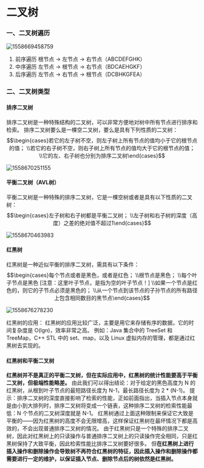 # 二叉树

### 一、二叉树遍历

![1558669458759](D:\GitBook\About_Database\assets\1558669458759.png)

1. 前序遍历
   根节点 -> 左节点 -> 右节点（ABCDEFGHK）
2. 中序遍历
   左节点 -> 根节点 -> 右节点（BDCAEHGKF）
3. 后序遍历
   左节点 -> 右节点 -> 根节点（DCBHKGFEA）

### 二、二叉树类型

#### 排序二叉树

排序二叉树是一种特殊结构的二叉树，可以非常方便地对树中所有节点进行排序和检索。
排序二叉树要么是一棵空二叉树，要么是具有下列性质的二叉树：
$$\begin{cases}若它的左子树不空，则左子树上所有节点的值均小于它的根节点的值；
\\若它的右子树不空，则右子树上所有节点的值均大于它的根节点的值；
\\它的左、右子树也分别为排序二叉树\end{cases}$$

![1558670251155](D:\GitBook\About_Database\assets\1558670251155.png)

#### 平衡二叉树（AVL树）

平衡二叉树是一种特殊的排序二叉树，它是一棵空树或者是具有以下性质的二叉树：
$$\begin{cases}左子树和右子树都是平衡二叉树；
\\左子树和右子树的深度（高度）之差的绝对值不超过1\end{cases}$$

![1558670463983](D:\GitBook\About_Database\assets\1558670463983.png)

#### 红黑树

红黑树是一种近似平衡的排序二叉树，需具有以下条件：
$$\begin{cases}每个节点或者是黑色，或者是红色；
\\根节点是黑色；
\\每个叶子节点是黑色 [注意：这里叶子节点，是指为空的叶子节点！]
\\如果一个节点是红色的，则它的子节点必须是黑色的；
\\从一个节点到该节点的子孙节点的所有路径上包含相同数目的黑节点\end{cases}$$

![1558676278230](D:\GitBook\About_Database\assets\1558676278230.png)

红黑树的应用：
红黑树的应用比较广泛，主要是用它来存储有序的数据，它的时间复杂度是 O(lgn)，效率非常之高。
例如：Java 集合中的 TreeSet 和 TreeMap，C++ STL 中的 set、map，以及 Linux 虚拟内存的管理，都是通过红黑树去实现的。

#### 红黑树和平衡二叉树

**红黑树并不是真正的平衡二叉树，但在实际应用中，红黑树的统计性能要高于平衡二叉树，但极端性能略差。**
由此我们可以得出结论：对于给定的黑色高度为 N 的红黑树，从根到叶子节点的最短路径长度为 N-1，最长路径长度为 2 * (N-1)。
提示：排序二叉树的深度直接影响了检索的性能，正如前面指出，当插入节点本身就是由小到大排列时，排序二叉树将变成一个链表，这种排序二叉树的检索性能最低：N 个节点的二叉树深度就是 N-1。
红黑树通过上面这种限制来保证它大致是平衡的——因为红黑树的高度不会无限增高，这样保证红黑树在最坏情况下都是高效的，不会出现普通排序二叉树的情况。
由于红黑树只是一个特殊的排序二叉树，因此对红黑树上的只读操作与普通排序二叉树上的只读操作完全相同，只是红黑树保持了大致平衡，因此检索性能比排序二叉树要好很多。
但**在红黑树上进行插入操作和删除操作会导致树不再符合红黑树的特征，因此插入操作和删除操作都需要进行一定的维护，以保证插入节点、删除节点后的树依然是红黑树。**